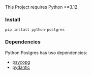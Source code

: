 This Project requires Python >=3.12.

### Install

```shell
pip install python-postgres
```

### Dependencies

Python Postgres has two dependencies:

- [psycopg](https://www.psycopg.org/psycopg3/docs/index.html)
- [pydantic](https://pypi.org/project/pydantic/)
